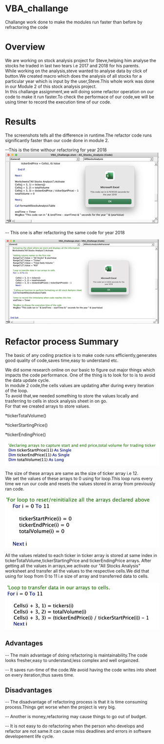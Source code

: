 # VBA_challange
Challange work done to make the modules run faster than before by refractoring the code

# Overview
We are working on stock analysis project for Steve,helping him analyse the stocks he traded in last two tears i.e 2017 and 2018 for his parents.</br>While working on the analysis,steve wanted to analyse data by click of button.We created macro which does the analysis of all stocks for a particular year which is input by the user,Steve.This whole work was done in our Module 2 of this stock analysis project.</br>In this challange assignment,we will doing some refactor operation on our code to make it run faster.To check the performace of our code,we will be using timer to record the execution time of our code.


# Results
The screenshots tells all the difference in runtime.The refactor code runs significantly faster than our code done in module 2.

--This is the time withour refactoring for year 2018
![allstockanalysisruntime](Resources/module2Runtime2018.png)


-- This one is after refactoring the same code for year 2018

![refactoredcoderuntime](Resources/VBA_Challange_2018.png)


# Refactor process Summary
The basic of any coding practice is to make code runs efficiently,generates good quality of code,saves time,easy to understand etc.

We did some research online on our basic to figure out major things which impacts the code performance.
One of the thing is to look for to is to avoid the data update cycle.</br>In module 2 code,the cells values are updating after during every iteration of the loop.</br>
To avoid that,we needed something to store the values locally and trasferring to cells in stock analysis sheet in on go.</br>For that we created arrays to store values.

*tickerTotalVolume()

*tickerStartingPrice()

*tickerEndingPrice()</br>

![arraysInitialized](Resources/declaringArrays.png)

The size of these arrays are same as the size of ticker array i.e 12.</br>We set the values of these arrays to 0 using for loop.This loop runs every time we run our code and resets the values stored in array from previously ran code.

![initializingArrays](Resources/resettingArrays.png)

All the values related to each ticker in ticker array is stored at same index in tickerTotalVolume,tickerStartingPrice and tickerEndingPrice arrays.
After getting all the values in arrays,we activate our "All Stocks Analysis" worksheet and transfer all the values to the respective cells.We did that using for loop from 0 to 11 i.e size of array and transferred data to cells.

![dataTrasferfromArray](Resources/dataTransferFromArrays.png)

## Advantages

-- The main advantage of doing refactoring is maintainability.The code looks fresher,easy to understand,less complex and well orgainzed.

-- It saves run-time of the code.We avoid having the code writes into sheet on every iteration,thus saves time.

## Disadvantages

-- The disadvantage of refactoring process is that it is time consuming process.Things get worse when the project is very big.

-- Another is money,refactoring may cause things to go out of budget.

-- It is not easy to do refactoring when the person who develops and refactor are not same.It can cause miss deadlines and errors in software developement life cycle.
